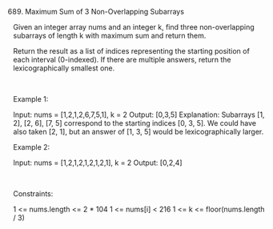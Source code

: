 689. Maximum Sum of 3 Non-Overlapping Subarrays

Given an integer array nums and an integer k, find three non-overlapping subarrays of length k with maximum sum and return them.

Return the result as a list of indices representing the starting position of each interval (0-indexed). If there are multiple answers, return the lexicographically smallest one.

 

Example 1:

Input: nums = [1,2,1,2,6,7,5,1], k = 2
Output: [0,3,5]
Explanation: Subarrays [1, 2], [2, 6], [7, 5] correspond to the starting indices [0, 3, 5].
We could have also taken [2, 1], but an answer of [1, 3, 5] would be lexicographically larger.


Example 2:

Input: nums = [1,2,1,2,1,2,1,2,1], k = 2
Output: [0,2,4]


 

Constraints:

1 <= nums.length <= 2 * 104
1 <= nums[i] < 216
1 <= k <= floor(nums.length / 3)